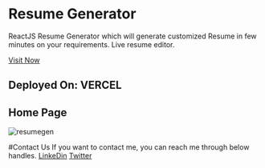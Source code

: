 # Resume Generator

ReactJS Resume Generator which will generate customized Resume in few minutes on your requirements. Live resume editor.

[Visit Now](https://resume-generator-steel.vercel.app/)

## Deployed On: VERCEL

## Home Page
![resumegen](https://github.com/shrikant-kushwah/ResumeGenerator/assets/96473205/042fd58a-56a5-40aa-99dc-403413259d44)

#Contact Us
If you want to contact me, you can reach me through below handles.
[LinkeDin](https://www.linkedin.com/in/shrikant-kushwah-5bb1911b2/)
[Twitter](https://twitter.com/kushwa_shrikant)

